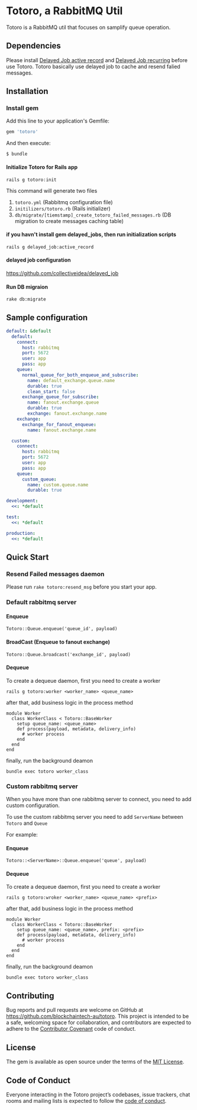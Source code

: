 # Totoro, a RabbitMQ Util

Totoro is a RabbitMQ util that focuses on samplify queue operation. 
## Dependencies
Please install [Delayed Job active record](https://rubygems.org/gems/delayed_job_active_record) and [Delayed Job recurring](https://rubygems.org/gems/delayed_job_recurring) before use Totoro.
Totoro basically use delayed job to cache and resend falied messages.
## Installation

### Install gem
Add this line to your application's Gemfile:

```ruby
gem 'totoro'
```

And then execute:

    $ bundle

#### Initialize Totoro for Rails app
```
rails g totoro:init
```

This command will generate two files

1. `totoro.yml` (Rabbitmq configuration file)
2. `initilizers/totoro.rb` (Rails initializer)
3. `db/migrate/[tiemstamp]_create_totoro_failed_messages.rb` (DB migration to create messages caching table)

#### if you havn't install gem delayed_jobs, then run initialization scripts
```
rails g delayed_job:active_record
```

#### delayed job configuration

https://github.com/collectiveidea/delayed_job

#### Run DB migraion
`rake db:migrate`

## Sample configuration

```yaml
default: &default
  default:
    connect:
      host: rabbitmq
      port: 5672
      user: app
      pass: app
    queue:
      normal_queue_for_both_enqueue_and_subscribe:
        name: default_exchange.queue.name
        durable: true
        clean_start: false
      exchange_queue_for_subscribe:
        name: fanout.exchange.queue
        durable: true
        exchange: fanout.exchange.name
    exchange:
      exchange_for_fanout_enqueue:
        name: fanout.exchange.name

  custom:
    connect:
      host: rabbitmq
      port: 5672
      user: app
      pass: app
    queue:
      custom_queue:
        name: custom.queue.name
        durable: true

development:
  <<: *default

test:
  <<: *default

production:
  <<: *default

```
## Quick Start

### Resend Failed messages daemon

Please run `rake totoro:resend_msg` before you start your app.

### Default rabbitmq server

#### Enqueue

```
Totoro::Queue.enqueue('queue_id', payload)
```

#### BroadCast (Enqueue to fanout exchange)

```
Totoro::Queue.broadcast('exchange_id', payload)
```

#### Dequeue
To create a dequeue daemon, first you need to create a worker
```
rails g totoro:worker <worker_name> <queue_name>
```
after that, add business logic in the process method
```
module Worker
  class WorkerClass < Totoro::BaseWorker
    setup queue_name: <queue_name>
    def process(payload, metadata, delivery_info)
      # worker process
    end
  end
end
```
finally, run the background deamon
```
bundle exec totoro worker_class
```

### Custom rabbitmq server

When you have more than one rabbitmq server to connect, you need to add custom configuration.

To use the custom rabbitmq server you need to add `ServerName` between `Totoro` and `Queue`

For example:

#### Enqueue

```
Totoro::<ServerName>::Queue.enqueue('queue', payload)
```

#### Dequeue
To create a dequeue daemon, first you need to create a worker
```
rails g totoro:wroker <worker_name> <queue_name> <prefix>
```
after that, add business logic in the process method
```
module Worker
  class WorkerClass < Totoro::BaseWorker
    setup queue_name: <queue_name>, prefix: <prefix>
    def process(payload, metadata, delivery_info)
      # worker process
    end
  end
end
```
finally, run the background deamon
```
bundle exec totoro worker_class
```

## Contributing

Bug reports and pull requests are welcome on GitHub at https://github.com/blockchaintech-au/totoro. This project is intended to be a safe, welcoming space for collaboration, and contributors are expected to adhere to the [Contributor Covenant](http://contributor-covenant.org) code of conduct.

## License

The gem is available as open source under the terms of the [MIT License](https://opensource.org/licenses/MIT).

## Code of Conduct

Everyone interacting in the Totoro project’s codebases, issue trackers, chat rooms and mailing lists is expected to follow the [code of conduct](https://github.com/[USERNAME]/totoro/blob/master/CODE_OF_CONDUCT.md).
